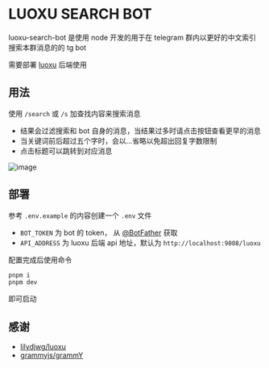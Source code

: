 # LUOXU SEARCH BOT

luoxu-search-bot 是使用 node 开发的用于在 telegram 群内以更好的中文索引搜索本群消息的的 tg bot

需要部署 [luoxu](https://github.com/lilydjwg/luoxu) 后端使用



## 用法

使用 `/search` 或 `/s` 加查找内容来搜索消息

- 结果会过滤搜索和 bot 自身的消息，当结果过多时请点击按钮查看更早的消息
- 当关键词前后超过五个字时，会以...省略以免超出回复字数限制
- 点击标题可以跳转到对应消息

![image](https://github.com/user-attachments/assets/98c7bd3a-8009-4050-bc36-91d7b81d7002)



## 部署

参考 `.env.example` 的内容创建一个 `.env` 文件

- `BOT_TOKEN` 为 bot 的 token， 从 [@BotFather](https://t.me/BotFather) 获取
- `API_ADDRESS` 为 luoxu 后端 api 地址，默认为 `http://localhost:9008/luoxu`


配置完成后使用命令

```bash
pnpm i
pnpm dev
```

即可启动



## 感谢
- [lilydjwg/luoxu](https://github.com/lilydjwg/luoxu)
- [grammyjs/grammY](https://github.com/grammyjs/grammY)